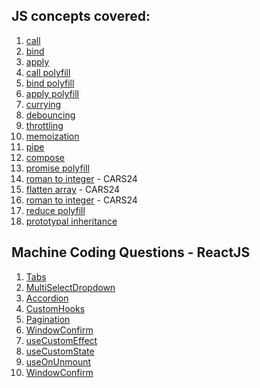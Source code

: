## JS concepts covered:

1. [call](./call-bind-apply.js)
2.  [bind](./call-bind-apply.js)
3.  [apply](./call-bind-apply.js)
4.  [call polyfill](./call-bind-apply-polyfill.js)
5.  [bind polyfill](./call-bind-apply-polyfill.js)
6.  [apply polyfill](./call-bind-apply-polyfill.js)
7.  [currying](./currying.js)
8.  [debouncing](./debouncing-and-throttling.js)
9.  [throttling](./debouncing-and-throttling.js)
10.  [memoization](./memoization)
11.  [pipe](./pipe-and-compose.js)
12.  [compose](./pipe-and-compose.js)
13.  [promise polyfill](./promise-polyfill.js)
14.  [roman to integer](./CARS24/roman-to-integer.js) - CARS24
15.  [flatten array](./CARS24/flatten-array.js) - CARS24
16.  [roman to integer](./CARS24/time-limited-fn.js) - CARS24
17.  [reduce polyfill](./reduce-polyfill.js)
18.  [prototypal inheritance](./prototypal-inheritance.js)



## Machine Coding Questions - ReactJS

1. [Tabs](./machine-coding-round/src/components/Tabs/)
2. [MultiSelectDropdown](./machine-coding-round/src/components/MultiSelectDropdown/)
3. [Accordion](./machine-coding-round/src/components/Accordion/)
4. [CustomHooks](./machine-coding-round/src/components/CustomHooks/)
5. [Pagination](./machine-coding-round/src/components/Pagination/)
6. [WindowConfirm](./machine-coding-round/src/components/WindowConfirm/)
7. [useCustomEffect](./machine-coding-round/src/hooks/useCustomEffect/)
8. [useCustomState](./machine-coding-round/src/hooks/useCustomState/)
9. [useOnUnmount](./machine-coding-round/src/hooks/useOnUnmount/)
10. [WindowConfirm](./machine-coding-round/src/useWindowConfirm/useWindowConfirm/)